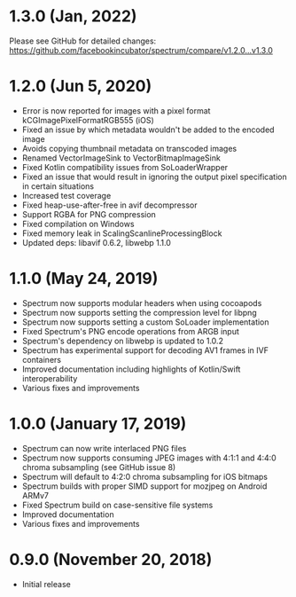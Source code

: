 # 1.3.0 (Jan, 2022)
Please see GitHub for detailed changes: https://github.com/facebookincubator/spectrum/compare/v1.2.0...v1.3.0

# 1.2.0 (Jun 5, 2020)
- Error is now reported for images with a pixel format kCGImagePixelFormatRGB555 (iOS)
- Fixed an issue by which metadata wouldn't be added to the encoded image
- Avoids copying thumbnail metadata on transcoded images
- Renamed VectorImageSink to VectorBitmapImageSink
- Fixed Kotlin compatibility issues from SoLoaderWrapper
- Fixed an issue that would result in ignoring the output pixel specification in certain situations
- Increased test coverage
- Fixed heap-use-after-free in avif decompressor
- Support RGBA for PNG compression
- Fixed compilation on Windows
- Fixed memory leak in ScalingScanlineProcessingBlock
- Updated deps: libavif 0.6.2, libwebp 1.1.0


# 1.1.0 (May 24, 2019)

 - Spectrum now supports modular headers when using cocoapods
 - Spectrum now supports setting the compression level for libpng
 - Spectrum now supports setting a custom SoLoader implementation
 - Fixed Spectrum's PNG encode operations from ARGB input
 - Spectrum's dependency on libwebp is updated to 1.0.2
 - Spectrum has experimental support for decoding AV1 frames in IVF containers
 - Improved documentation including highlights of Kotlin/Swift interoperability
 - Various fixes and improvements

# 1.0.0 (January 17, 2019)

 - Spectrum can now write interlaced PNG files
 - Spectrum now supports consuming JPEG images with 4:1:1 and 4:4:0 chroma subsampling (see GitHub issue 8)
 - Spectrum will default to 4:2:0 chroma subsampling for iOS bitmaps
 - Spectrum builds with proper SIMD support for mozjpeg on Android ARMv7
 - Fixed Spectrum build on case-sensitive file systems
 - Improved documentation
 - Various fixes and improvements

# 0.9.0 (November 20, 2018)

 - Initial release
